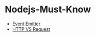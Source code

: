 # Nodejs-Must-Know

 - [Event Emitter](https://github.com/wahengchang/nodejs-musk-know/tree/master/event_emitter)
 - [HTTP VS Request](https://github.com/wahengchang/nodejs-musk-know/tree/master/http_vs_request)
